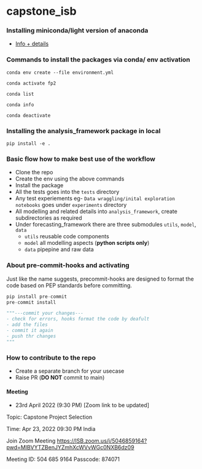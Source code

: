 # capstone_isb


### Installing miniconda/light version of anaconda 
- [Info + details](https://docs.conda.io/en/latest/miniconda.html)

### Commands to install the packages via conda/ env activation
```shell
conda env create --file environment.yml
```
```shell
conda activate fp2
```
```shell
conda list
```
```shell
conda info
```
```shell
conda deactivate
```
### Installing the analysis_framework package in local 
```shell
pip install -e .
```

### Basic flow how to make best use of the workflow
- Clone the repo
- Create the env using the above commands 
- Install the package 
- All the tests goes into the `tests` directory 
- Any test experiements eg- `Data wraggling/inital exploration notebooks` goes under `experiments` directory
- All modelling and related details into `analysis_framework`, create subdirectories as required 
- Under forecasting_framework there are three submodules `utils`, `model`, `data` 
  - `utils` reusable code components
  - `model` all modelling aspects (**python scripts only**)
  - `data` pipepine and raw data

### About pre-commit-hooks and activating 
Just like the name suggests, precommit-hooks are designed to format the code based on PEP standards before committing.
```python
pip install pre-commit
pre-commit install

"""---commit your changes---
- check for errors, hooks format the code by deafult
- add the files
- commit it again
- push thr changes 
"""
```

### How to contribute to the repo
- Create a separate branch for your usecase 
- Raise PR (**DO NOT** commit to main)


#### Meeting 
- 23rd April 2022 (9:30 PM) [Zoom link to be updated]

Topic: Capstone Project Selection

Time: Apr 23, 2022 09:30 PM India

Join Zoom Meeting
https://ISB.zoom.us/j/5046859164?pwd=MlBVYTZBenJYZmhXcWVvWGc0NXB6dz09

Meeting ID: 504 685 9164
Passcode: 874071
